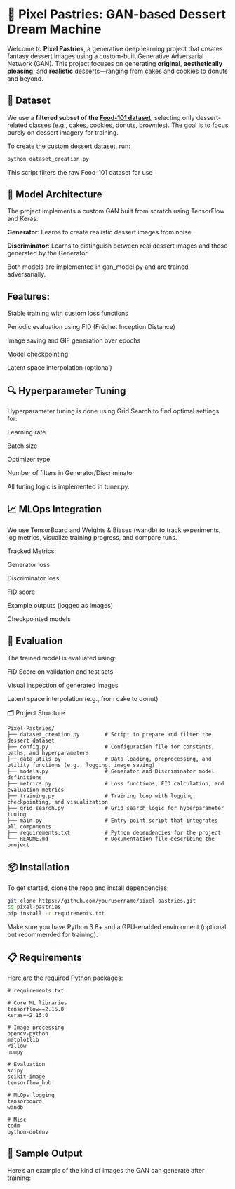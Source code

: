 # 🍰 Pixel Pastries: GAN-based Dessert Dream Machine

Welcome to **Pixel Pastries**, a generative deep learning project that creates fantasy dessert images using a custom-built Generative Adversarial Network (GAN). This project focuses on generating **original**, **aesthetically pleasing**, and **realistic** desserts—ranging from cakes and cookies to donuts and beyond.

## 📸 Dataset

We use a **filtered subset of the [Food-101 dataset](https://data.vision.ee.ethz.ch/cvl/datasets_extra/food-101/)**, selecting only dessert-related classes (e.g., cakes, cookies, donuts, brownies). The goal is to focus purely on dessert imagery for training.

To create the custom dessert dataset, run:

```bash
python dataset_creation.py
```

This script filters the raw Food-101 dataset for use

## 🧠 Model Architecture
The project implements a custom GAN built from scratch using TensorFlow and Keras:

**Generator**: Learns to create realistic dessert images from noise.

**Discriminator**: Learns to distinguish between real dessert images and those generated by the Generator.

Both models are implemented in gan_model.py and are trained adversarially.

## Features:
Stable training with custom loss functions

Periodic evaluation using FID (Fréchet Inception Distance)

Image saving and GIF generation over epochs

Model checkpointing

Latent space interpolation (optional)

## 🔍 Hyperparameter Tuning
Hyperparameter tuning is done using Grid Search to find optimal settings for:

Learning rate

Batch size

Optimizer type

Number of filters in Generator/Discriminator

All tuning logic is implemented in tuner.py.

## 📈 MLOps Integration
We use TensorBoard and Weights & Biases (wandb) to track experiments, log metrics, visualize training progress, and compare runs.

Tracked Metrics:

Generator loss

Discriminator loss

FID score

Example outputs (logged as images)

Checkpointed models

## 🧪 Evaluation
The trained model is evaluated using:

FID Score on validation and test sets

Visual inspection of generated images

Latent space interpolation (e.g., from cake to donut)

🗂️ Project Structure
```text
Pixel-Pastries/
├── dataset_creation.py        # Script to prepare and filter the dessert dataset
├── config.py                  # Configuration file for constants, paths, and hyperparameters
├── data_utils.py              # Data loading, preprocessing, and utility functions (e.g., logging, image saving)
├── models.py                  # Generator and Discriminator model definitions
├── metrics.py                 # Loss functions, FID calculation, and evaluation metrics
├── training.py                # Training loop with logging, checkpointing, and visualization
├── grid_search.py             # Grid search logic for hyperparameter tuning
├── main.py                    # Entry point script that integrates all components
├── requirements.txt           # Python dependencies for the project
└── README.md                  # Documentation file describing the project
```

## 📦 Installation
To get started, clone the repo and install dependencies:
```bash
git clone https://github.com/yourusername/pixel-pastries.git
cd pixel-pastries
pip install -r requirements.txt
```
Make sure you have Python 3.8+ and a GPU-enabled environment (optional but recommended for training).

## 📋 Requirements
Here are the required Python packages:
``` text
# requirements.txt

# Core ML libraries
tensorflow==2.15.0
keras==2.15.0

# Image processing
opencv-python
matplotlib
Pillow
numpy

# Evaluation
scipy
scikit-image
tensorflow_hub

# MLOps logging
tensorboard
wandb

# Misc
tqdm
python-dotenv
```

## 🌟 Sample Output
Here’s an example of the kind of images the GAN can generate after training:


